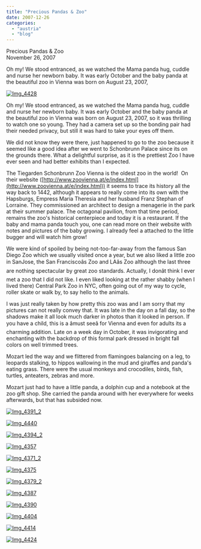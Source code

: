 ```yaml
---
title: "Precious Pandas & Zoo"
date: 2007-12-26
categories: 
  - "austria"
  - "blog"
---
```


Precious Pandas & Zoo  
November 26, 2007

Oh my! We stood entranced, as we watched the Mama panda hug, cuddle and nurse her newborn baby. It was early October and the baby panda at the beautiful zoo in Vienna was born on August 23, 2007,

<!--more-->

[![Img_4428](https://pub-ac94b3f306b24c0dba4238943c97f2e1.r2.dev/soultravelers3/images/2008/02/24/img_4428.png "Img_4428")](https://pub-ac94b3f306b24c0dba4238943c97f2e1.r2.dev/photos/uncategorized/2008/02/24/img_4428.png)

Oh my! We stood entranced, as we watched the Mama panda hug, cuddle and nurse her newborn baby. It was early October and the baby panda at the beautiful zoo in Vienna was born on August 23, 2007, so it was thrilling to watch one so young. They had a camera set up so the bonding pair had their needed privacy, but still it was hard to take your eyes off them.

We did not know they were there, just happened to go to the zoo because it seemed like a good idea after we went to Schonbrunn Palace since its on the grounds there. What a delightful surprise, as it is the prettiest Zoo I have ever seen and had better exhibits than I expected.

The Tiegarden Schonbrunn Zoo Vienna is the oldest zoo in the world!  On their website ([http://www.zoovienna.at/e/index.html](http://www.zoovienna.at/e/index.html)) it seems to trace its history all the way back to 1442, although it appears to really come into its own with the Hapsburgs, Empress Maria Theresia and her husband Franz Stephan of Lorraine. They commissioned an architect to design a menagerie in the park at their summer palace. The octagonal pavilion, from that time period, remains the zoo's historical centerpiece and today it is a restaurant. If the baby and mama panda touch you, one can read more on their website with notes and pictures of the baby growing. I already feel a attached to the little bugger and will watch him grow!

We were kind of spoiled by being not-too-far-away from the famous San Diego Zoo which we usually visited once a year, but we also liked a little zoo in SanJose, the San Franciscoâs Zoo and LAâs Zoo although the last three are nothing spectacular by great zoo standards. Actually, I donât think I ever met a zoo that I did not like. I even liked looking at the rather shabby (when I lived there) Central Park Zoo in NYC, often going out of my way to cycle, roller skate or walk by, to say hello to the animals.

I was just really taken by how pretty this zoo was and I am sorry that my pictures can not really convey that. It was late in the day on a fall day, so the shadows make it all look much darker in photos than it looked in person. If you have a child, this is a âmust seeâ for Vienna and even for adults its a charming addition. Late on a week day in October, it was invigorating and enchanting with the backdrop of this formal park dressed in bright fall colors on well trimmed trees.

Mozart led the way and we flittered from flamingoes balancing on a leg, to leopards stalking, to hippos wallowing in the mud and giraffes and panda's eating grass. There were the usual monkeys and crocodiles, birds, fish, turtles, anteaters, zebras and more.

Mozart just had to have a little panda, a dolphin cup and a notebook at the zoo gift shop. She carried the panda around with her everywhere for weeks afterwards, but that has subsided now.

[![Img_4391_2](https://pub-ac94b3f306b24c0dba4238943c97f2e1.r2.dev/soultravelers3/images/2008/02/24/img_4391_2.png "Img_4391_2")](https://pub-ac94b3f306b24c0dba4238943c97f2e1.r2.dev/photos/uncategorized/2008/02/24/img_4391_2.png)

[![Img_4440](https://pub-ac94b3f306b24c0dba4238943c97f2e1.r2.dev/soultravelers3/images/2008/02/24/img_4440.png "Img_4440")](https://pub-ac94b3f306b24c0dba4238943c97f2e1.r2.dev/photos/uncategorized/2008/02/24/img_4440.png)

[![Img_4394_2](https://pub-ac94b3f306b24c0dba4238943c97f2e1.r2.dev/soultravelers3/images/2008/02/24/img_4394_2.png "Img_4394_2")](https://pub-ac94b3f306b24c0dba4238943c97f2e1.r2.dev/photos/uncategorized/2008/02/24/img_4394_2.png)

  

[![Img_4357](https://pub-ac94b3f306b24c0dba4238943c97f2e1.r2.dev/soultravelers3/images/2008/02/24/img_4357.png "Img_4357")](https://pub-ac94b3f306b24c0dba4238943c97f2e1.r2.dev/photos/uncategorized/2008/02/24/img_4357.png)

[![Img_4371_2](https://pub-ac94b3f306b24c0dba4238943c97f2e1.r2.dev/soultravelers3/images/2008/02/24/img_4371_2.png "Img_4371_2")](https://pub-ac94b3f306b24c0dba4238943c97f2e1.r2.dev/photos/uncategorized/2008/02/24/img_4371_2.png)

  

[![Img_4375](https://pub-ac94b3f306b24c0dba4238943c97f2e1.r2.dev/soultravelers3/images/2008/02/24/img_4375.png "Img_4375")](https://pub-ac94b3f306b24c0dba4238943c97f2e1.r2.dev/photos/uncategorized/2008/02/24/img_4375.png)

[![Img_4379_2](https://pub-ac94b3f306b24c0dba4238943c97f2e1.r2.dev/soultravelers3/images/2008/02/24/img_4379_2.png "Img_4379_2")](https://pub-ac94b3f306b24c0dba4238943c97f2e1.r2.dev/photos/uncategorized/2008/02/24/img_4379_2.png)

  

[![Img_4387](https://pub-ac94b3f306b24c0dba4238943c97f2e1.r2.dev/soultravelers3/images/2008/02/24/img_4387.png "Img_4387")](https://pub-ac94b3f306b24c0dba4238943c97f2e1.r2.dev/photos/uncategorized/2008/02/24/img_4387.png)

[![Img_4390](https://pub-ac94b3f306b24c0dba4238943c97f2e1.r2.dev/soultravelers3/images/2008/02/24/img_4390.png "Img_4390")](https://pub-ac94b3f306b24c0dba4238943c97f2e1.r2.dev/photos/uncategorized/2008/02/24/img_4390.png)

[![Img_4404](https://pub-ac94b3f306b24c0dba4238943c97f2e1.r2.dev/soultravelers3/images/2008/02/24/img_4404.png "Img_4404")](https://pub-ac94b3f306b24c0dba4238943c97f2e1.r2.dev/photos/uncategorized/2008/02/24/img_4404.png)

[![Img_4414](https://pub-ac94b3f306b24c0dba4238943c97f2e1.r2.dev/soultravelers3/images/2008/02/24/img_4414.png "Img_4414")](https://pub-ac94b3f306b24c0dba4238943c97f2e1.r2.dev/photos/uncategorized/2008/02/24/img_4414.png)

[![Img_4424](https://pub-ac94b3f306b24c0dba4238943c97f2e1.r2.dev/soultravelers3/images/2008/02/24/img_4424.png "Img_4424")](https://pub-ac94b3f306b24c0dba4238943c97f2e1.r2.dev/photos/uncategorized/2008/02/24/img_4424.png)

